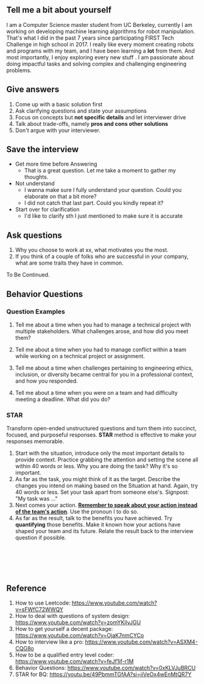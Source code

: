 ## Tell me a bit about yourself
I am a Computer Science master student from UC Berkeley, currently I am working on developing machine learning algorithms for robot manipulation. That's what I did in the past 7 years since participating FIRST Tech Challenge in high school in 2017. I really like every moment creating robots and programs with my team, and I have been learning a **lot** from them. And most importantly, I enjoy exploring every new stuff . I am passionate about doing impactful tasks and solving complex and challenging engineering problems. 

## Give answers
1. Come up with a basic solution first
2. Ask clarifying questions and state your assumptions
3. Focus on concepts but **not specific details** and let interviewer drive
4. Talk about trade-offs, namely **pros and cons other solutions**
5. Don't argue with your interviewer.


## Save the interview
- Get more time before Answering
    - That is a great question. Let me take a moment to gather my thoughts.
- Not understand
  - I wanna make sure I fully understand your question. Could you elaborate on that a bit more?
  - I did not catch that last part. Could you kindly repeat it?
- Start over for clarification
  - I'd like to clarify sth I just mentioned to make sure it is accurate

## Ask questions
1. Why you choose to work at xx, what motivates you the most.
2. If you think of a couple of folks who are successful in your company, what are some traits they have in common.

To Be Continued.

## Behavior Questions
### Question Examples
1. Tell me about a time when you had to manage a technical project with multiple stakeholders. What challenges arose, and how did you meet them? 

2. Tell me about a time when you had to manage conflict within a team while working on a technical project or assignment. 

3. Tell me about a time when challenges pertaining to engineering ethics, inclusion, or diversity became central for you in a professional context, and how you responded. 

4. Tell me about a time when you were on a team and had difficulty meeting a deadline. What did you do?
### STAR
Transform open-ended unstructured questions and turn them into succinct, focused, and purposeful responses. **STAR** method is effective to make your responses memorable.
1. Start with the situation, introduce only the most important details to provide context. Practice grabbing the attention and setting the scene all within 40 words or less. Why you are doing the task? Why it's so important.
2. As far as the task, you might think of it as the target. Describe the changes you intend on making based on the Situation at hand. Again, try 40 words or less. Set your task apart from someone else's. Signpost: "My task was ..."
3. Next comes your action. **<u>Remember to speak about your action instead of the team's action</u>**. Use the pronoun I to do so.
4. As far as the result, talk to the benefits you have achieved. Try **quantifying** those benefits. Make it known how your actions have shaped your team and its future. Relate the result back to the interview question if possible.


<br>
<br>
<br>
<br>

## Reference
1. How to use Leetcode: https://www.youtube.com/watch?v=sFWfC72WWQY
2. How to deal with questions of system design: https://www.youtube.com/watch?v=zomYKjlvJGU
3. How to get yourself a decent package: https://www.youtube.com/watch?v=OjaK7nmCYCo
4. How to interview like a pro: https://www.youtube.com/watch?v=ASXM4-CQG8o
5. How to be a qualified entry level coder: https://www.youtube.com/watch?v=feJf1if-r1M
6. Behavior Questions: https://www.youtube.com/watch?v=0xKLVJuBRCU
7. STAR for BQ: https://youtu.be/49PbmmTGfAA?si=iiVeOx4wEnMtQR7Y